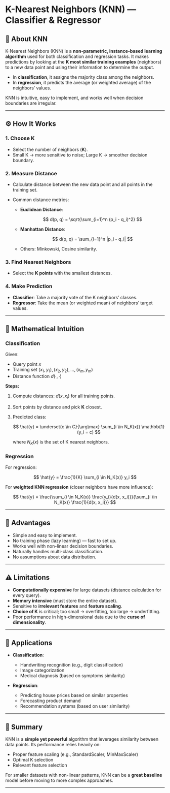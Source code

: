 # K-Nearest Neighbors (KNN) — Classifier & Regressor

## 📌 About KNN

K-Nearest Neighbors (KNN) is a **non-parametric, instance-based learning algorithm** used for both classification and regression tasks.
It makes predictions by looking at the **K most similar training examples** (neighbors) to a new data point and using their information to determine the output.

* In **classification**, it assigns the majority class among the neighbors.
* In **regression**, it predicts the average (or weighted average) of the neighbors’ values.

KNN is intuitive, easy to implement, and works well when decision boundaries are irregular.

---

## ⚙️ How It Works

### 1. Choose **K**

* Select the number of neighbors (**K**).
* Small K → more sensitive to noise; Large K → smoother decision boundary.

### 2. Measure Distance

* Calculate distance between the new data point and all points in the training set.
* Common distance metrics:

  * **Euclidean Distance**:

    $$
    d(p, q) = \sqrt{\sum_{i=1}^n (p_i - q_i)^2}
    $$
  * **Manhattan Distance**:

    $$
    d(p, q) = \sum_{i=1}^n |p_i - q_i|
    $$
  * Others: Minkowski, Cosine similarity.

### 3. Find Nearest Neighbors

* Select the **K points** with the smallest distances.

### 4. Make Prediction

* **Classifier**: Take a majority vote of the K neighbors’ classes.
* **Regressor**: Take the mean (or weighted mean) of neighbors’ target values.

---

## 📐 Mathematical Intuition

### **Classification**

Given:

* Query point $x$
* Training set $(x_1, y_1), (x_2, y_2), \dots, (x_m, y_m)$
* Distance function $d(\cdot, \cdot)$

**Steps:**

1. Compute distances: $d(x, x_i)$ for all training points.
2. Sort points by distance and pick **K** closest.
3. Predicted class:

   $$
   \hat{y} = \underset{c \in C}{\arg\max} \sum_{i \in N_K(x)} \mathbb{1}(y_i = c)
   $$

   where $N_K(x)$ is the set of K nearest neighbors.

### **Regression**

For regression:

$$
\hat{y} = \frac{1}{K} \sum_{i \in N_K(x)} y_i
$$

For **weighted KNN regression** (closer neighbors have more influence):

$$
\hat{y} = \frac{\sum_{i \in N_K(x)} \frac{y_i}{d(x, x_i)}}{\sum_{i \in N_K(x)} \frac{1}{d(x, x_i)}}
$$

---

## 🌟 Advantages

* Simple and easy to implement.
* No training phase (lazy learning) — fast to set up.
* Works well with non-linear decision boundaries.
* Naturally handles multi-class classification.
* No assumptions about data distribution.

---

## ⚠️ Limitations

* **Computationally expensive** for large datasets (distance calculation for every query).
* **Memory intensive** (must store the entire dataset).
* Sensitive to **irrelevant features** and **feature scaling**.
* **Choice of K** is critical; too small → overfitting, too large → underfitting.
* Poor performance in high-dimensional data due to the **curse of dimensionality**.

---

## 🎯 Applications

* **Classification**:

  * Handwriting recognition (e.g., digit classification)
  * Image categorization
  * Medical diagnosis (based on symptoms similarity)
* **Regression**:

  * Predicting house prices based on similar properties
  * Forecasting product demand
  * Recommendation systems (based on user similarity)

---

## 📝 Summary

KNN is a **simple yet powerful** algorithm that leverages similarity between data points.
Its performance relies heavily on:

* Proper feature scaling (e.g., StandardScaler, MinMaxScaler)
* Optimal K selection
* Relevant feature selection

For smaller datasets with non-linear patterns, KNN can be a **great baseline** model before moving to more complex approaches.

---
